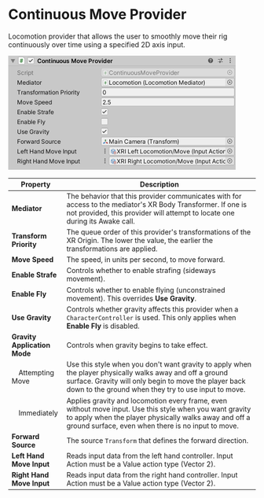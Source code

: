 # Continuous Move Provider

Locomotion provider that allows the user to smoothly move their rig continuously over time using a specified 2D axis input.

![ContinuousMoveProvider](images/continuous-move-provider.png)

| **Property** | **Description** |
|---|---|
|**Mediator**| The behavior that this provider communicates with for access to the mediator's XR Body Transformer. If one is not provided, this provider will attempt to locate one during its Awake call. |
|**Transform Priority**| The queue order of this provider's transformations of the XR Origin. The lower the value, the earlier the transformations are applied. |
| **Move Speed** | The speed, in units per second, to move forward. |
| **Enable Strafe** | Controls whether to enable strafing (sideways movement). |
| **Enable Fly** | Controls whether to enable flying (unconstrained movement). This overrides **Use Gravity**. |
| **Use Gravity** | Controls whether gravity affects this provider when a `CharacterController` is used. This only applies when **Enable Fly** is disabled. |
| **Gravity Application Mode** | Controls when gravity begins to take effect. |
| &emsp;Attempting Move | Use this style when you don't want gravity to apply when the player physically walks away and off a ground surface. Gravity will only begin to move the player back down to the ground when they try to use input to move. |
| &emsp;Immediately | Applies gravity and locomotion every frame, even without move input. Use this style when you want gravity to apply when the player physically walks away and off a ground surface, even when there is no input to move. |
| **Forward Source** | The source `Transform` that defines the forward direction. |
| **Left Hand Move Input** | Reads input data from the left hand controller. Input Action must be a Value action type (Vector 2). |
| **Right Hand Move Input** | Reads input data from the right hand controller. Input Action must be a Value action type (Vector 2). |
